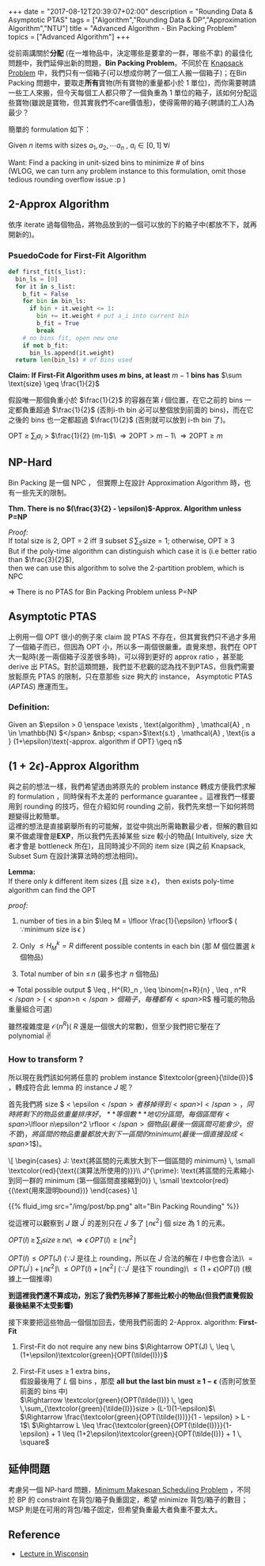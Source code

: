 +++
date =  "2017-08-12T20:39:07+02:00"
description = "Rounding Data & Asymptotic PTAS"
tags = ["Algorithm","Rounding Data & DP","Approximation Algorithm","NTU"]
title =  "Advanced Algorithm - Bin Packing Problem"
topics = ["Advanced Algorithm"]
+++

從前兩講關於**分配** (在一堆物品中，決定哪些是要拿的一群，哪些不拿) 的最佳化問題中，我們延伸出新的問題，**Bin Packing Problem**。不同於在 [Knapsack Problem](https://sunprinces.github.io/learning/2017/07/advanced-algorithm---knapsack-problem/) 中，我們只有一個箱子(可以想成你聘了一個工人搬一個箱子)；在Bin Packing 問題中，要取走**所有**寶物(所有寶物的重量都小於 1 單位)，而你需要聘請一些工人來搬，但今天每個工人都只帶了一個負重為 1 單位的箱子，該如何分配這些寶物(雖說是寶物，但其實我們不care價值惹)，使得需帶的箱子(聘請的工人)為最少？

簡單的 formulation 如下：

<!--more-->

Given <span>$n$</span> items with sizes <span>$a_1 , a_2 , \cdots a_n$</span> ,
<span>$a_i \in [0,1] \; \forall i$</span>

Want: Find a packing in unit-sized bins to minimize \# of bins<br/> 
(WLOG, we can turn any problem instance to this formulation, omit those tedious rounding
overflow issue :p )

## 2-Approx Algorithm
依序 iterate 過每個物品，將物品放到的一個可以放的下的箱子中(都放不下，就再開新的)。

### PsuedoCode for First-Fit Algorithm

```python
def first_fit(s_list):
  bin_ls = [0]
  for it in s_list:
    b_fit = False
    for bin in bin_ls:
      if bin + it.weight <= 1:
        bin += it.weight # put a_i into current bin
        b_fit = True
        break
    # no bins fit, open new one
    if not b_fit:
      bin_ls.append(it.weight)
  return len(bin_ls) # of bins used
```

**Claim: If First-Fit Algorithm uses <span>$m$</span> bins, at least** <span>$m - 1$</span> **bins has** <span>$\sum \text{size} \geq \frac{1}{2}$</span>

假設唯一那個負重小於 <span>$\frac{1}{2}$</span> 的容器在第 <span>$i$</span> 個位置，在它之前的 bins 一定都負重超過 <span>$\frac{1}{2}$</span> (否則i-th bin 必可以整個放到前面的 bins)，而在它之後的 bins 也一定都超過 <span>$\frac{1}{2}$</span> (否則就可以放到 i-th bin 了)。

<span>$\text{OPT}$</span> <span>$\geq$</span> <span>$\sum_i a_i$</span> > <span>$\frac{1}{2} (m-1)$</span>\\
<span>$\Rightarrow 2\text{OPT} > m - 1$</span>\\
<span>$\Rightarrow 2\text{OPT} \geq m$</span>

## NP-Hard

Bin Packing 是一個 NPC ， 但實際上在設計 Approximation Algorithm 時，也有一些先天的限制。

**Thm. There is no <span>$(\frac{3}{2} - \epsilon)$</span>-Approx. Algorithm unless P=NP**

*Proof:*<br/>
If total size is 2, OPT = 2 iff <span>$\exists$</span> subset <span>$S \, \sum_S\text{size} = 1$</span>; otherwise, OPT <span>$\geq$</span> 3 <br/>
But if the poly-time algorithm can distinguish which case it is (i.e better ratio than <span>$\frac{3}{2}$</span>),<br/>then we can use this algorithm to solve the 2-partition problem, which is NPC

<span>$\Rightarrow$</span> There is no PTAS for Bin Packing Problem unless P=NP

## Asymptotic PTAS

上例用一個 OPT 很小的例子來 claim 說 PTAS 不存在，但其實我們只不過才多用了一個箱子而已，但因為 OPT 小，所以多一兩個很嚴重。直覺來想，我們在 OPT 大一點時(差一兩個箱子沒差很多時)，可以得到更好的 approx ratio ，甚至能 derive 出 PTAS。對於這類問題，我們並不悲觀的認為找不到PTAS，但我們需要放鬆原先 PTAS 的限制，只在意那些 size 夠大的 instance， Asymptotic PTAS (*APTAS*) 應運而生。

### Definition:

Given an <span>$\epsilon > 0 \enspace \exists \, \text{algorithm} \, \mathcal{A} , n \in \mathbb{N} $</span> &nbsp;
<span>$\text{s.t} \, \mathcal{A} \, \text{is a } (1+\epsilon)\text{-approx. algorithm if OPT} \geq n$</span>

<!--Given any <span>$\epsilon  >  0 \exists A_\epsilon , n_\epsilon \in \mathbb{N}$</span>-->

## (<span>$1 + 2\epsilon$</span>)-Approx Algorithm

與之前的想法一樣，我們希望透由將原先的 problem instance 轉成方便我們求解的 formulation ，同時保有不太差的 performance guarantee 。這裡我們一樣要用到 rounding 的技巧，但在介紹如何 rounding 之前，我們先來想一下如何將問題變得比較簡單。</br>
這裡的想法是直接窮舉所有的可能解，並從中挑出所需箱數最少者，但解的數目如果不做處理會是**EXP**，所以我們先丟掉某些 size 較小的物品( Intuitively, size 大者才會是 bottleneck 所在)，且同時減少不同的 item size (與之前 Knapsack, Subset Sum 在設計演算法時的想法相同)。

**Lemma:**<br/>If there only <span>$k$</span> different item sizes (且 size <span>$\geq \,\epsilon$</span>)，
then exists poly-time algorithm can find the OPT

*proof:*<br/>

1. number of ties in a bin <span>$\leq M = \lfloor \frac{1}{\epsilon} \rfloor$</span> ( <span>$\because \text{minimum size is} \, \epsilon$</span> )

2. Only <span>$\leq {H}^{k}_{M} = R$</span> different possible contents in each bin (那 <span>$M$</span> 個位置選 <span>$k$</span> 個物品)

3. Total number of bin <span>$\leq \, n$</span> (最多也才 <span>$n$</span> 個物品)

<span>$\Rightarrow$</span> Total possible output <span>$ \leq \, H^{R}_n \, \leq \binom{n+R}{n} \, \leq \, n^R$</span> (<span>$n$</span> 個箱子，每種都有 <span>$R$</span> 種可能的物品重量組合可選)

雖然複雜度是 <span>$\mathcal{O}(n^R)$</span>( <span>$R$</span> 還是一個很大的常數)，但至少我們把它壓在了 polynomial ✌

### How to transform ?
所以現在我們該如何將任意的 problem instance <span>$\textcolor{green}{\tilde{I}}$</span> ，轉成符合此 lemma 的 instance <span>$J$</span> 呢？

首先我們將 size <span>$ < \epsilon$</span> 者移掉得到 <span>$I$</span>，同時將剩下的物品依重量排序好，**等個數**地切分區間，每個區間有 <span>$\lfloor n\epsilon^2 \rfloor$</span> 個物品 (最後一個區間可能會少，但不管)，將區間的物品重量都放大到下一區間的 minimum (最後一個直接設成 <span>$1$</span>)。

<div>
\[
\begin{cases}
J: \text{將區間的元素放大到下一個區間的 minimum} \, \small \textcolor{red}{\text{(演算法所使用的)}}\\
J^{\prime}: \text{將區間的元素縮小到同一群的 minimum (第一個區間直接縮到0)} \, \small \textcolor{red}{(\text{用來證明bound})}
\end{cases}
\]
</div>

{{% fluid_img src="/img/post/bp.png" alt="Bin Packing Rounding" %}}

從這裡可以觀察到 <span>$J$</span> 跟 <span>$J^{\prime}$</span> 的差別只在 <span>$J$</span> 多了 <span>$\lfloor n\epsilon^2 \rfloor$</span>  個 size 為 <span>$1$</span> 的元素。

<span>$OPT(I) \, \geq \, \sum_{I}size \, \geq \, n\epsilon$</span>\\
<span>$\Rightarrow \epsilon \, OPT(I) \geq \lfloor n \epsilon^2 \rfloor$</span>

<span>$OPT(I) \leq OPT(J)$</span> (<span>$\because J$</span> 是往上 rounding，所以在 <span>$J$</span> 合法的解在 <span>$I$</span> 中也會合法)\\
<span>$= OPT(J^\prime) + \lfloor n \epsilon^2 \rfloor$</span>\\
<span>$\leq OPT(I) + \lfloor n \epsilon^2 \rfloor$</span> (<span>$\because J^\prime$ 是往下 rounding</span>)\\
<span>$\leq (1+\epsilon) OPT(I)$</span> (根據上一個推導)

**到這裡我們還不算成功，別忘了我們先移掉了那些比較小的物品(但我們直覺假設最後結果不太受影響)**

接下來要把這些物品一個個加回去，使用我們前面的 2-Approx. algorithm:
**First-Fit**

1. First-Fit do not require any new bins <span>$\Rightarrow OPT(J) \, \leq \, (1+\epsilon)\textcolor{green}{OPT(\tilde{I})}$</span>

2. First-Fit uses <span>$\geq \, 1$</span> extra bins，<br/>
假設最後用了 <span>$L$</span> 個 bins ，那麼 **all but the last bin must**
<span>$\mathbf{\geq \, 1 - \epsilon}$</span> (否則可放至前面的 bins 中)<br/>
<span>$\Rightarrow \textcolor{green}{OPT(\tilde{I})} \, \geq \,\sum_{\textcolor{green}{\tilde{I}}}size > (L-1)(1-\epsilon)$</span>\\
<span>$\Rightarrow \frac{\textcolor{green}{OPT(\tilde{I})}}{1 - \epsilon} > L - 1$</span>\\
<span>$\Rightarrow L \leq \frac{\textcolor{green}{OPT(\tilde{I})}}{1-\epsilon} + 1 \leq (1+2\epsilon)\textcolor{green}{OPT(\tilde{I})} + 1 \, \square$</span>

## 延伸問題

考慮另一個 NP-hard 問題，[Minimum Makespan Scheduling Problem](http://www.cs.toronto.edu/~lalla/373s16/notes/makespan.pdf) ，不同於 BP 的 constraint 在背包/箱子負重固定，希望 minimize 背包/箱子的數目；MSP 則是在可用的背包/箱子固定，但希望負重最大者負重不要太大。

## Reference

* [Lecture in Wisconsin](http://pages.cs.wisc.edu/~shuchi/courses/880-S07/scribe-notes/lecture05.pdf)
